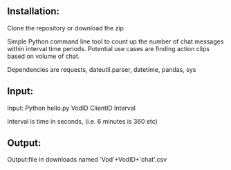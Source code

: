 Installation:
------------

Clone the repository or download the zip

Simple Python command line tool to count up the number of chat messages within interval time periods. 
Potential use cases are finding action clips based on volume of chat. 

Dependencies are requests, dateutil.parser, datetime, pandas, sys

Input:
-----------

Input: Python hello.py VodID ClientID Interval

Interval is time in seconds, (i.e. 6 minutes is 360 etc)

Output:
-----------
Output:file in downloads named 'Vod'+VodID+'chat'.csv
